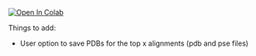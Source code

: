 [![Open In Colab](https://colab.research.google.com/assets/colab-badge.svg)](https://colab.research.google.com/github/crfield18/ColabAlign/blob/main/colabalign.ipynb)

Things to add:

* User option to save PDBs for the top x alignments (pdb and pse files)
